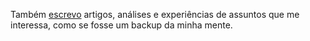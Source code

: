 Também [escrevo](/artigos) artigos, análises e experiências de assuntos que me interessa, como se fosse um backup da minha mente.
